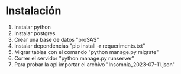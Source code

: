 # Instalación
1. Instalar python
2. Instalar postgres
3. Crear una base de datos "proSAS"
4. Instalar dependencias
"pip install -r requeriments.txt"
5. Migrar tablas con el comando "python manage.py migrate"
6. Correr el servidor "python manage.py runserver"
7. Para probar la api importar el archivo "Insomnia_2023-07-11.json"